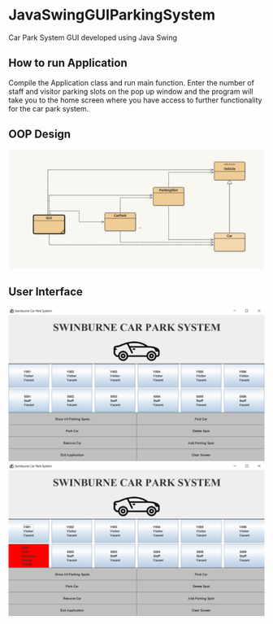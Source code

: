 # JavaSwingGUIParkingSystem

Car Park System GUI developed using Java Swing

## How to run Application

Compile the Application class and run main function. Enter the number of staff and visitor parking slots
on the pop up window and the program will take you to the home screen where you have access to further
functionality for the car park system.

## OOP Design

<p align="center">
  <img src="https://github.com/haxamxam/JavaSwingGUIParkingSystem/blob/main/oop.png" width="550" title="OOP">
</p>

## User Interface


<p align="center">
  <img src="https://github.com/haxamxam/JavaSwingGUIParkingSystem/blob/main/GUIv.png" width="750" title="Vacant">
  <img src="https://github.com/haxamxam/JavaSwingGUIParkingSystem/blob/main/GUIo.png" width="750" title="Occupied">
</p>
